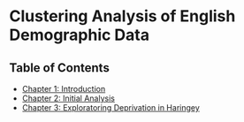# Clustering Analysis of English Demographic Data

## Table of Contents

- [Chapter 1: Introduction](introduction)
- [Chapter 2: Initial Analysis](initial-analysis)
- [Chapter 3: Exploratoring Deprivation in Haringey](exploring-haringey)
